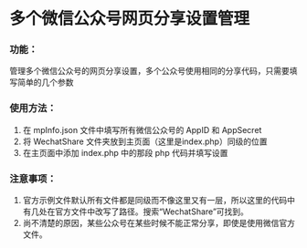 # 多个微信公众号网页分享设置管理

### 功能：
管理多个微信公众号的网页分享设置，多个公众号使用相同的分享代码，只需要填写简单的几个参数

### 使用方法：
1. 在 mpInfo.json 文件中填写所有微信公众号的 AppID 和 AppSecret
2. 将 WechatShare 文件夹放到主页面（这里是index.php）同级的位置
3. 在主页面中添加 index.php 中的那段 php 代码并填写设置

### 注意事项：
1. 官方示例文件默认所有文件都是同级而不像这里又有一层，所以这里的代码中有几处在官方文件中改写了路径。搜索“WechatShare”可找到。
2. 尚不清楚的原因，某些公众号在某些时候不能正常分享，即使是使用微信官方文件。

